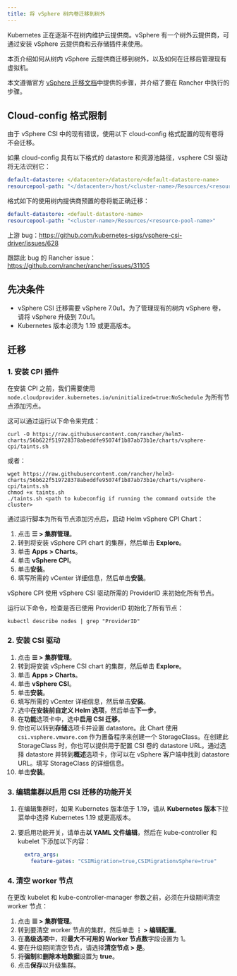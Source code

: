 ```yaml
---
title: 将 vSphere 树内卷迁移到树外
---
```


Kubernetes 正在逐渐不在树内维护云提供商。vSphere 有一个树外云提供商，可通过安装 vSphere 云提供商和云存储插件来使用。

本页介绍如何从树内 vSphere 云提供商迁移到树外，以及如何在迁移后管理现有虚拟机。

本文遵循官方 [vSphere 迁移文档](https://vsphere-csi-driver.sigs.k8s.io/features/vsphere_csi_migration.html)中提供的步骤，并介绍了要在 Rancher 中执行的步骤。

## Cloud-config 格式限制

由于 vSphere CSI 中的现有错误，使用以下 cloud-config 格式配置的现有卷将不会迁移。

如果 cloud-config 具有以下格式的 datastore 和资源池路径，vsphere CSI 驱动将无法识别它：

```yaml
default-datastore: </datacenter>/datastore/<default-datastore-name>
resourcepool-path: "</datacenter>/host/<cluster-name>/Resources/<resource-pool-name>"
```

格式如下的使用树内提供商预置的卷将能正确迁移：

```yaml
default-datastore: <default-datastore-name>
resourcepool-path: "<cluster-name>/Resources/<resource-pool-name>"
```

上游 bug：https://github.com/kubernetes-sigs/vsphere-csi-driver/issues/628

跟踪此 bug 的 Rancher issue：https://github.com/rancher/rancher/issues/31105

## 先决条件

- vSphere CSI 迁移需要 vSphere 7.0u1。为了管理现有的树内 vSphere 卷，请将 vSphere 升级到 7.0u1。
- Kubernetes 版本必须为 1.19 或更高版本。

## 迁移

### 1. 安装 CPI 插件

在安装 CPI 之前，我们需要使用 `node.cloudprovider.kubernetes.io/uninitialized=true:NoSchedule` 为所有节点添加污点。

这可以通过运行以下命令来完成：

```
curl -O https://raw.githubusercontent.com/rancher/helm3-charts/56b622f519728378abeddfe95074f1b87ab73b1e/charts/vsphere-cpi/taints.sh
```

或者：

```
wget https://raw.githubusercontent.com/rancher/helm3-charts/56b622f519728378abeddfe95074f1b87ab73b1e/charts/vsphere-cpi/taints.sh
chmod +x taints.sh
./taints.sh <path to kubeconfig if running the command outside the cluster>
```

通过运行脚本为所有节点添加污点后，启动 Helm vSphere CPI Chart：

1. 点击 **☰ > 集群管理**。
1. 转到将安装 vSphere CPI chart 的集群，然后单击 **Explore**。
1. 单击 **Apps > Charts**。
1. 单击 **vSphere CPI**。
1. 单击**安装**。
1. 填写所需的 vCenter 详细信息，然后单击**安装**。

vSphere CPI 使用 vSphere CSI 驱动所需的 ProviderID 来初始化所有节点。

运行以下命令，检查是否已使用 ProviderID 初始化了所有节点：

```
kubectl describe nodes | grep "ProviderID"
```

### 2. 安装 CSI 驱动

1. 点击 **☰ > 集群管理**。
1. 转到将安装 vSphere CSI chart 的集群，然后单击 **Explore**。
1. 单击 **Apps > Charts**。
1. 单击 **vSphere CSI**。
1. 单击**安装**。
1. 填写所需的 vCenter 详细信息，然后单击**安装**。
1. 选中**在安装前自定义 Helm 选项**，然后单击**下一步**。
1. 在**功能**选项卡中，选中**启用 CSI 迁移**。
1. 你也可以转到**存储**选项卡并设置 datastore。此 Chart 使用 `csi.vsphere.vmware.com` 作为置备程序来创建一个 StorageClass。在创建此 StorageClass 时，你也可以提供用于配置 CSI 卷的 datastore URL。通过选择 datastore 并转到**概述**选项卡，你可以在 vSphere 客户端中找到 datastore URL。填写 StorageClass 的详细信息。
1. 单击**安装**。

### 3. 编辑集群以启用 CSI 迁移的功能开关

1. 在编辑集群时，如果 Kubernetes 版本低于 1.19，请从 **Kubernetes 版本**下拉菜单中选择 Kubernetes 1.19 或更高版本。
2. 要启用功能开关，请单击**以 YAML 文件编辑**，然后在 kube-controller 和 kubelet 下添加以下内容：

   ```yaml
     extra_args:
       feature-gates: "CSIMigration=true,CSIMigrationvSphere=true"
   ```

### 4. 清空 worker 节点

在更改 kubelet 和 kube-controller-manager 参数之前，必须在升级期间清空 worker 节点：


1. 点击 **☰ > 集群管理**。
1. 转到要清空 worker 节点的集群，然后单击 **⋮ > 编辑配置**。
1. 在**高级选项**中，将**最大不可用的 Worker 节点数**字段设置为 1。
1. 要在升级期间清空节点，请选择**清空节点 > 是**。
1. 将**强制**和**删除本地数据**设置为 **true**。
1. 点击**保存**以升级集群。
